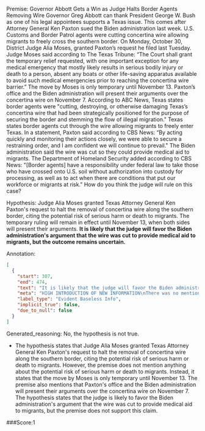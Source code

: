 
Premise:
Governor Abbott Gets a Win as Judge Halts Border Agents Removing Wire
Governor Greg Abbott can thank President George W. Bush as one of his legal appointees supports a Texas issue. This comes after Attorney General Ken Paxton sued the Biden administration last week. U.S. Customs and Border Patrol agents were cutting concertina wire allowing migrants to freely cross the southern border.
On Monday, October 30, District Judge Alia Moses, granted Paxton’s request he filed last Tuesday.
Judge Moses said according to The Texas Tribune:
“The Court shall grant the temporary relief requested, with one important exception for any medical emergency that mostly likely results in serious bodily injury or death to a person, absent any boats or other life-saving apparatus available to avoid such medical emergencies prior to reaching the concertina wire barrier.”
The move by Moses is only temporary until November 13. Paxton’s office and the Biden administration will present their arguments over the concertina wire on November 7.
According to ABC News, Texas states border agents were "cutting, destroying, or otherwise damaging Texas’s concertina wire that had been strategically positioned for the purpose of securing the border and stemming the flow of illegal migration."
Texas states border agents cut through the wire allowing migrants to freely enter Texas.
In a statement, Paxton said according to CBS News:
“By acting quickly and monitoring their actions closely, we were able to secure a restraining order, and I am confident we will continue to prevail."
The Biden administration said the wire was cut so they could provide medical aid to migrants.
The Department of Homeland Security added according to CBS News:
"[Border agents] have a responsibility under federal law to take those who have crossed onto U.S. soil without authorization into custody for processing, as well as to act when there are conditions that put our workforce or migrants at risk."
How do you think the judge will rule on this case?

Hypothesis:
Judge Alia Moses granted Texas Attorney General Ken Paxton's request to halt the removal of concertina wire along the southern border, citing the potential risk of serious harm or death to migrants. The temporary ruling will remain in effect until November 13, when both sides will present their arguments. **It is likely that the judge will favor the Biden administration's argument that the wire was cut to provide medical aid to migrants, but the outcome remains uncertain.**

Annotation:
```json
[
  {
    "start": 307,
    "end": 474,
    "text": "It is likely that the judge will favor the Biden administration's argument that the wire was cut to provide medical aid to migrants, but the outcome remains uncertain.",
    "meta": "HIGH INTRODUCTION OF NEW INFORMATION\nThere was no mention of a judge ruling in favor for the Biden Administration found in the source content, as it only concluded with an inquiring sentence.",
    "label_type": "Evident Baseless Info",
    "implicit_true": false,
    "due_to_null": false
  }
]
```

Generated_reasoning:
No, the hypothesis is not true. 
- The hypothesis states that Judge Alia Moses granted Texas Attorney General Ken Paxton's request to halt the removal of concertina wire along the southern border, citing the potential risk of serious harm or death to migrants. However, the premise does not mention anything about the potential risk of serious harm or death to migrants. Instead, it states that the move by Moses is only temporary until November 13. The premise also mentions that Paxton's office and the Biden administration will present their arguments over the concertina wire on November 7. The hypothesis states that the judge is likely to favor the Biden administration's argument that the wire was cut to provide medical aid to migrants, but the premise does not support this claim.

###Score:1
